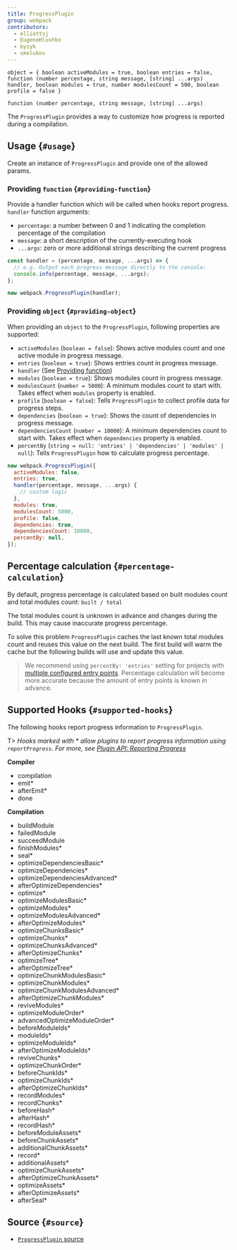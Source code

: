 ```yaml
---
title: ProgressPlugin
group: webpack
contributors:
  - elliottsj
  - EugeneHlushko
  - byzyk
  - smelukov
---
```


`object = { boolean activeModules = true, boolean entries = false, function (number percentage, string message, [string] ...args) handler, boolean modules = true, number modulesCount = 500, boolean profile = false }`

`function (number percentage, string message, [string] ...args)`

The `ProgressPlugin` provides a way to customize how progress is reported during a compilation.

## Usage {`#usage`}

Create an instance of `ProgressPlugin` and provide one of the allowed params.

### Providing `function` {`#providing-function`}

Provide a handler function which will be called when hooks report progress. `handler` function arguments:

- `percentage`: a number between 0 and 1 indicating the completion percentage of the compilation
- `message`: a short description of the currently-executing hook
- `...args`: zero or more additional strings describing the current progress

```js
const handler = (percentage, message, ...args) => {
  // e.g. Output each progress message directly to the console:
  console.info(percentage, message, ...args);
};

new webpack.ProgressPlugin(handler);
```

### Providing `object` {`#providing-object`}

When providing an `object` to the `ProgressPlugin`, following properties are supported:

- `activeModules` (`boolean = false`): Shows active modules count and one active module in progress message.
- `entries` (`boolean = true`): Shows entries count in progress message.
- `handler` (See [Providing function](#providing-function))
- `modules` (`boolean = true`): Shows modules count in progress message.
- `modulesCount` (`number = 5000`): A minimum modules count to start with. Takes effect when `modules` property is enabled.
- `profile` (`boolean = false`): Tells `ProgressPlugin` to collect profile data for progress steps.
- `dependencies` (`boolean = true`): Shows the count of dependencies in progress message.
- `dependenciesCount` (`number = 10000`): A minimum dependencies count to start with. Takes effect when `dependencies` property is enabled.
- `percentBy` (`string = null: 'entries' | 'dependencies' | 'modules' | null`): Tells `ProgressPlugin` how to calculate progress percentage.

```js
new webpack.ProgressPlugin({
  activeModules: false,
  entries: true,
  handler(percentage, message, ...args) {
    // custom logic
  },
  modules: true,
  modulesCount: 5000,
  profile: false,
  dependencies: true,
  dependenciesCount: 10000,
  percentBy: null,
});
```

## Percentage calculation {`#percentage-calculation`}

By default, progress percentage is calculated based on built modules count and total modules count: `built / total`

The total modules count is unknown in advance and changes during the build. This may cause inaccurate progress percentage.

To solve this problem `ProgressPlugin` caches the last known total modules count and reuses this value on the next build. The first build will warm the cache but the following builds will use and update this value.

> We recommend using `percentBy: 'entries'` setting for projects with [multiple configured entry points](/configuration/entry-context/#entry). Percentage calculation will become more accurate because the amount of entry points is known in advance.

## Supported Hooks {`#supported-hooks`}

The following hooks report progress information to `ProgressPlugin`.

T> _Hooks marked with \* allow plugins to report progress information using `reportProgress`. For more, see [Plugin API: Reporting Progress](/api/plugins/#reporting-progress)_

**Compiler**

- compilation
- emit\*
- afterEmit\*
- done

**Compilation**

- buildModule
- failedModule
- succeedModule
- finishModules\*
- seal\*
- optimizeDependenciesBasic\*
- optimizeDependencies\*
- optimizeDependenciesAdvanced\*
- afterOptimizeDependencies\*
- optimize\*
- optimizeModulesBasic\*
- optimizeModules\*
- optimizeModulesAdvanced\*
- afterOptimizeModules\*
- optimizeChunksBasic\*
- optimizeChunks\*
- optimizeChunksAdvanced\*
- afterOptimizeChunks\*
- optimizeTree\*
- afterOptimizeTree\*
- optimizeChunkModulesBasic\*
- optimizeChunkModules\*
- optimizeChunkModulesAdvanced\*
- afterOptimizeChunkModules\*
- reviveModules\*
- optimizeModuleOrder\*
- advancedOptimizeModuleOrder\*
- beforeModuleIds\*
- moduleIds\*
- optimizeModuleIds\*
- afterOptimizeModuleIds\*
- reviveChunks\*
- optimizeChunkOrder\*
- beforeChunkIds\*
- optimizeChunkIds\*
- afterOptimizeChunkIds\*
- recordModules\*
- recordChunks\*
- beforeHash\*
- afterHash\*
- recordHash\*
- beforeModuleAssets\*
- beforeChunkAssets\*
- additionalChunkAssets\*
- record\*
- additionalAssets\*
- optimizeChunkAssets\*
- afterOptimizeChunkAssets\*
- optimizeAssets\*
- afterOptimizeAssets\*
- afterSeal\*

## Source {`#source`}

- [`ProgressPlugin` source](https://github.com/webpack/webpack/blob/master/lib/ProgressPlugin.js)
